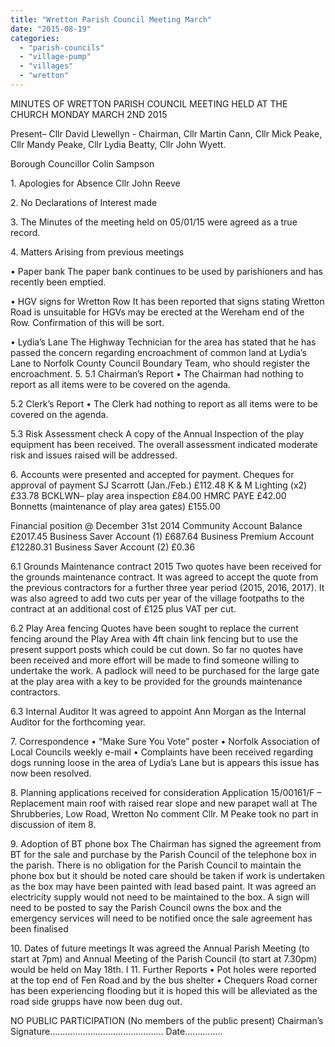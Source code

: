 ```yaml
---
title: "Wretton Parish Council Meeting March"
date: "2015-08-19"
categories: 
  - "parish-councils"
  - "village-pump"
  - "villages"
  - "wretton"
---
```


MINUTES OF WRETTON PARISH COUNCIL MEETING HELD AT THE CHURCH MONDAY MARCH 2ND 2015

Present– Cllr David Llewellyn - Chairman, Cllr Martin Cann, Cllr Mick Peake, Cllr Mandy Peake, Cllr Lydia Beatty, Cllr John Wyett.

Borough Councillor Colin Sampson

1\. Apologies for Absence Cllr John Reeve

2\. No Declarations of Interest made

3\. The Minutes of the meeting held on 05/01/15 were agreed as a true record.

4\. Matters Arising from previous meetings

• Paper bank The paper bank continues to be used by parishioners and has recently been emptied.

• HGV signs for Wretton Row It has been reported that signs stating Wretton Road is unsuitable for HGVs may be erected at the Wereham end of the Row. Confirmation of this will be sort.

• Lydia’s Lane The Highway Technician for the area has stated that he has passed the concern regarding encroachment of common land at Lydia’s Lane to Norfolk County Council Boundary Team, who should register the encroachment. 5. 5.1 Chairman’s Report • The Chairman had nothing to report as all items were to be covered on the agenda.

5.2 Clerk’s Report • The Clerk had nothing to report as all items were to be covered on the agenda.

5.3 Risk Assessment check A copy of the Annual Inspection of the play equipment has been received. The overall assessment indicated moderate risk and issues raised will be addressed.

6\. Accounts were presented and accepted for payment. Cheques for approval of payment SJ Scarrott (Jan./Feb.) £112.48 K & M Lighting (x2) £33.78 BCKLWN– play area inspection £84.00 HMRC PAYE £42.00 Bonnetts (maintenance of play area gates) £155.00

Financial position @ December 31st 2014 Community Account Balance £2017.45 Business Saver Account (1) £687.64 Business Premium Account £12280.31 Business Saver Account (2) £0.36

6.1 Grounds Maintenance contract 2015 Two quotes have been received for the grounds maintenance contract. It was agreed to accept the quote from the previous contractors for a further three year period (2015, 2016, 2017). It was also agreed to add two cuts per year of the village footpaths to the contract at an additional cost of £125 plus VAT per cut.

6.2 Play Area fencing Quotes have been sought to replace the current fencing around the Play Area with 4ft chain link fencing but to use the present support posts which could be cut down. So far no quotes have been received and more effort will be made to find someone willing to undertake the work. A padlock will need to be purchased for the large gate at the play area with a key to be provided for the grounds maintenance contractors.

6.3 Internal Auditor It was agreed to appoint Ann Morgan as the Internal Auditor for the forthcoming year.

7\. Correspondence • “Make Sure You Vote” poster • Norfolk Association of Local Councils weekly e-mail • Complaints have been received regarding dogs running loose in the area of Lydia’s Lane but is appears this issue has now been resolved.

8\. Planning applications received for consideration Application 15/00161/F – Replacement main roof with raised rear slope and new parapet wall at The Shrubberies, Low Road, Wretton No comment Cllr. M Peake took no part in discussion of item 8.

9\. Adoption of BT phone box The Chairman has signed the agreement from BT for the sale and purchase by the Parish Council of the telephone box in the parish. There is no obligation for the Parish Council to maintain the phone box but it should be noted care should be taken if work is undertaken as the box may have been painted with lead based paint. It was agreed an electricity supply would not need to be maintained to the box. A sign will need to be posted to say the Parish Council owns the box and the emergency services will need to be notified once the sale agreement has been finalised

10\. Dates of future meetings It was agreed the Annual Parish Meeting (to start at 7pm) and Annual Meeting of the Parish Council (to start at 7.30pm) would be held on May 18th. I 11. Further Reports • Pot holes were reported at the top end of Fen Road and by the bus shelter • Chequers Road corner has been experiencing flooding but it is hoped this will be alleviated as the road side grupps have now been dug out.

NO PUBLIC PARTICIPATION (No members of the public present) Chairman’s Signature……………………………………… Date……………
